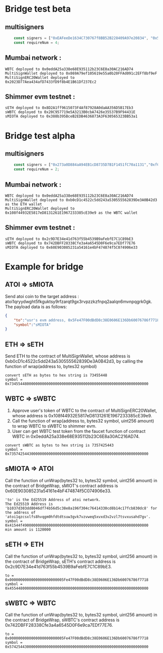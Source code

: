 # Bridge test beta
## multisigners
```js
    const signers = ["0xEAFeeDe1634C730767f8BB52B228409A97e20834", "0x520da6bE41DdD56719b96685aa8a16f97c6907cA","0xbC6FBA88AD1F470494095C793cEcB5AcF956f09a", "0x458a8E1cc5da9a205AFa66C3A6Fba40abf974203", "0x0cd6770bec3a5984f518b6fb296b394ad27b2e14", "0xad123dddd5128e43b807faa816a88487f46700b4"];
    const requireNum = 4;
```
## Mumbai network :
```
WBTC deployed to 0x0eddA25a338e68E935112b23C6E8a30AC216AD74
MultiSignWallet deployed to 0x869A79ef105619e55a0b20FFAd091c2EFf8bf9eF
MultiSignERC20Wallet deployed to 0x2023D77Aea434afD7433fD9f8b4E1B61Df237Ec2
```
## Shimmer evm testnet :
```
sETH deployed to 0x8D2A1ff9615073F4Af87928A0daAA356D5B17Eb3
sWBTC deployed to 0x20C957719e5A3213B0cbA7426e35537B9F94431E
sMIOTA deployed to 0x388b395BceB2EDB4636873A3F630565323BB53a1
```

# Bridge test alpha
## multisigners
```js
    const signers = ["0x273a0D884aA94EB1cD8735D7B1F1451fC70a1131","0xfC0F8F40eCc0C180A707FdCe7c6FB8138705c785","0xC4607f0F8337Ac925D4353ECf8e57f8057f6ce90"];
    const requireNum = 2;
```
## Mumbai network :
```
WBTC deployed to 0x0eddA25a338e68E935112b23C6E8a30AC216AD74
MultiSignWallet deployed to 0xb0cD1c4522c5dd243a530555562839De3A0B42d3 as the ETH wallet
MultiSignERC20Wallet deployed to 0x108f44932E5817eD8131261E1967233385cE39e9 as the WBTC wallet
```
## Shimmer evm testnet :
```
sETH deployed to 0x2c9D7E34e41d763f55b4539B9aFebfE7C1C89bE3
sWBTC deployed to 0x742DBFF28338Cfe3a4a6545D0F6e9ca7EDf77E76
sMIOTA deployed to 0x60E903085231a54161e4bF474874f5C074906e33
```

# Example for bridge
## ATOI => sMIOTA
Send atoi coin to the target address : atoi1qryydwght5fkguktsy9rfzarqt9gx3rvpzzkzfnpq2aalqn6mvnpqgrk0gk. The payload data is as follows:
```json
{
    "to":"usr's evm address, 0x5Fe47F00dBdD8c38E0606E136Db60076786f7718",
    "symbol":"sMIOTA"
}
```
## ETH => sETH
Send ETH to the contract of MultiSignWallet, whose address is 0xb0cD1c4522c5dd243a530555562839De3A0B42d3, by calling the function of wrap(address to, bytes32 symbol) 
```
convert sETH as bytes to hex string is 73455448
symbol = 0x7345544800000000000000000000000000000000000000000000000000000000
```
## WBTC => sWBTC
1. Approve user's token of WBTC to the contract of MultiSignERC20Wallet, whose address is 0x108f44932E5817eD8131261E1967233385cE39e9.
2. Call the function of wrap(address to, bytes32 symbol, uint256 amount) to wrap WBTC to sWBTC to shimmer evm.
3. User can get WBTC test token from the faucet function of contract WBTC in 0x0eddA25a338e68E935112b23C6E8a30AC216AD74.
```
convert sWBTC as bytes to hex string is 7357425443
symbol = 0x7357425443000000000000000000000000000000000000000000000000000000
```
## sMIOTA => ATOI
Call the function of unWrap(bytes32 to, bytes32 symbol, uint256 amount) in the contract of BridgeWrap, sMIOT's contract address is 0x60E903085231a54161e4bF474874f5C074906e33.
```
'to' is the Ed25519 Address of atoi network. 
The Ed25519 Address is 'b1037d303dd8046df74b56d5c38e8a196f304c76414330cd8b14c17fcb830dc8' for the address of 'atoi1qzcsxlfs8hvqgm0hfdtdtsuw3gvk7vzvweq5xvxd3v2vzl7tsvxusahd7gv'.
symbol = 0x41544f4900000000000000000000000000000000000000000000000000000000
min amount is 1120000
```
## sETH => ETH
Call the function of unWrap(bytes32 to, bytes32 symbol, uint256 amount) in the contract of BridgeWrap, sETH's contract address is 0x2c9D7E34e41d763f55b4539B9aFebfE7C1C89bE3.
```
to =     0x0000000000000000000000005Fe47F00dBdD8c38E0606E136Db60076786f7718
symbol = 0x4554480000000000000000000000000000000000000000000000000000000000
```
## sWBTC => WBTC
Call the function of unWrap(bytes32 to, bytes32 symbol, uint256 amount) in the contract of BridgeWrap, sWBTC's contract address is 0x742DBFF28338Cfe3a4a6545D0F6e9ca7EDf77E76.
```
to =     0x0000000000000000000000005Fe47F00dBdD8c38E0606E136Db60076786f7718
symbol = 0x5742544300000000000000000000000000000000000000000000000000000000
```
